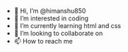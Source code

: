 - 👋 Hi, I’m @himanshu850
- 👀 I’m interested in coding 
- 🌱 I’m currently learning html and css  
- 💞️ I’m looking to collaborate on 
- 📫 How to reach me 

<!---
himanshu850/himanshu850 is a ✨ special ✨ repository because its `README.md` (this file) appears on your GitHub profile.
You can click the Preview link to take a look at your changes.
--->
